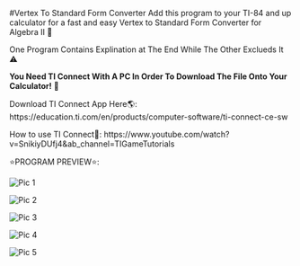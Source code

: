 #Vertex To Standard Form Converter
Add this program to your TI-84 and up calculator for a fast and easy Vertex to Standard Form Converter for Algebra II 📄
<p>One Program Contains Explination at The End While The Other Exclueds It ⚠</P>
<p><b>You Need TI Connect With A PC In Order To Download The File Onto Your Calculator!</b> 🧮</p>
<P>Download TI Connect App Here🌎: https://education.ti.com/en/products/computer-software/ti-connect-ce-sw</p>
<p>How to use TI Connect🤔: https://www.youtube.com/watch?v=SnikiyDUfj4&ab_channel=TIGameTutorials</p>
<p>⭐PROGRAM PREVIEW⭐:</p>
<p><img src="https://cdn.discordapp.com/attachments/1023590918584021062/1023591335783039057/Standardform1.png" alt="Pic 1"></p>
<p><img src="https://cdn.discordapp.com/attachments/1023590918584021062/1023591364509847552/Inputxvalue.png" alt="Pic 2"></p>
<p><img src="https://cdn.discordapp.com/attachments/1023590918584021062/1023590965971267654/Capture_3.png" alt="Pic 3"></p>
<p><img src="https://cdn.discordapp.com/attachments/1023590918584021062/1023591013803106314/Capture_4.png" alt="Pic 4"></p>
<p><img src="https://cdn.discordapp.com/attachments/1023590918584021062/1023591044513808454/Capture_5.png" alt="Pic 5"></p>
